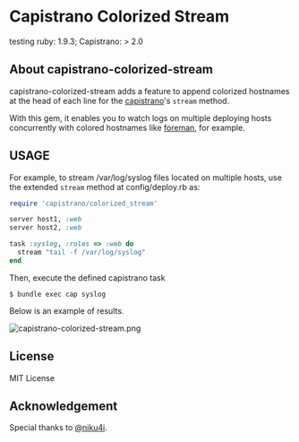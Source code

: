 # Capistrano Colorized Stream

testing ruby: 1.9.3; Capistrano: > 2.0

## About capistrano-colorized-stream 

capistrano-colorized-stream adds a feature to append colorized hostnames at the head of each line for the [capistrano](https://github.com/capistrano/capistrano)'s `stream` method. 

With this gem, it enables you to watch logs on multiple deploying hosts concurrently with colored hostnames like [foreman](https://github.com/ddollar/foreman), for example.

## USAGE

For example, to stream /var/log/syslog files located on multiple hosts, use the extended `stream` method at config/deploy.rb as:

```ruby
require 'capistrano/colorized_stream'

server host1, :web
server host2, :web

task :syslog, :roles => :web do
  stream "tail -f /var/log/syslog"
end
```

Then, execute the defined capistrano task

    $ bundle exec cap syslog

Below is an example of results.

![capistrano-colorized-stream.png](https://f.cloud.github.com/assets/2290461/68476/308c50de-5f35-11e2-8f5d-61b1dd62626a.png)


## License

MIT License

## Acknowledgement

Special thanks to [@niku4i](http://orihubon.com/blog/2012/02/09/streaming-log-with-capistrano/).
